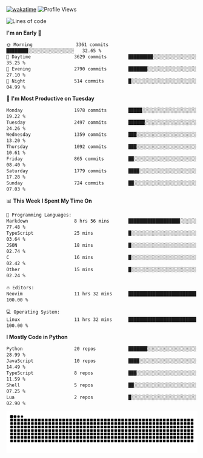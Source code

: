 [![wakatime](https://wakatime.com/badge/user/b920b284-3cde-4cd4-b72e-f7f22d050b16.svg)](https://wakatime.com/@b920b284-3cde-4cd4-b72e-f7f22d050b16)
![Profile Views](http://img.shields.io/badge/Profile%20Views-4586-blue)
<!--START_SECTION:waka-->
![Lines of code](https://img.shields.io/badge/From%20Hello%20World%20I%27ve%20Written-9.1%20million%20lines%20of%20code-blue)

**I'm an Early 🐤** 

```text
🌞 Morning                3361 commits        ████████░░░░░░░░░░░░░░░░░   32.65 % 
🌆 Daytime                3629 commits        █████████░░░░░░░░░░░░░░░░   35.25 % 
🌃 Evening                2790 commits        ███████░░░░░░░░░░░░░░░░░░   27.10 % 
🌙 Night                  514 commits         █░░░░░░░░░░░░░░░░░░░░░░░░   04.99 % 
```
📅 **I'm Most Productive on Tuesday** 

```text
Monday                   1978 commits        █████░░░░░░░░░░░░░░░░░░░░   19.22 % 
Tuesday                  2497 commits        ██████░░░░░░░░░░░░░░░░░░░   24.26 % 
Wednesday                1359 commits        ███░░░░░░░░░░░░░░░░░░░░░░   13.20 % 
Thursday                 1092 commits        ███░░░░░░░░░░░░░░░░░░░░░░   10.61 % 
Friday                   865 commits         ██░░░░░░░░░░░░░░░░░░░░░░░   08.40 % 
Saturday                 1779 commits        ████░░░░░░░░░░░░░░░░░░░░░   17.28 % 
Sunday                   724 commits         ██░░░░░░░░░░░░░░░░░░░░░░░   07.03 % 
```


📊 **This Week I Spent My Time On** 

```text
💬 Programming Languages: 
Markdown                 8 hrs 56 mins       ███████████████████░░░░░░   77.48 % 
TypeScript               25 mins             █░░░░░░░░░░░░░░░░░░░░░░░░   03.64 % 
JSON                     18 mins             █░░░░░░░░░░░░░░░░░░░░░░░░   02.74 % 
C                        16 mins             █░░░░░░░░░░░░░░░░░░░░░░░░   02.42 % 
Other                    15 mins             █░░░░░░░░░░░░░░░░░░░░░░░░   02.24 % 

🔥 Editors: 
Neovim                   11 hrs 32 mins      █████████████████████████   100.00 % 

💻 Operating System: 
Linux                    11 hrs 32 mins      █████████████████████████   100.00 % 
```

**I Mostly Code in Python** 

```text
Python                   20 repos            ███████░░░░░░░░░░░░░░░░░░   28.99 % 
JavaScript               10 repos            ████░░░░░░░░░░░░░░░░░░░░░   14.49 % 
TypeScript               8 repos             ███░░░░░░░░░░░░░░░░░░░░░░   11.59 % 
Shell                    5 repos             ██░░░░░░░░░░░░░░░░░░░░░░░   07.25 % 
Lua                      2 repos             █░░░░░░░░░░░░░░░░░░░░░░░░   02.90 % 
```




<!--END_SECTION:waka-->
![Snake animation](https://raw.githubusercontent.com/timmypidashev/timmypidashev/main/commits.svg)
